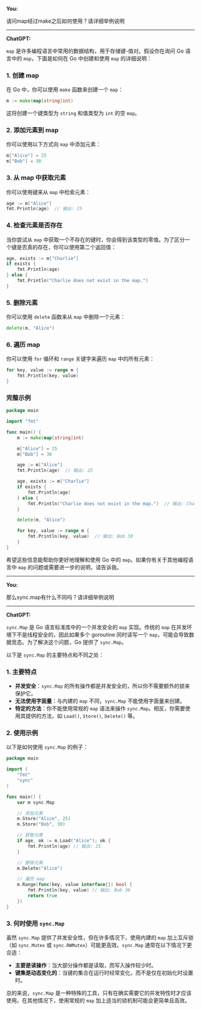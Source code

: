 **You:**

请问map经过make之后如何使用？请详细举例说明

* * *

**ChatGPT:**

`map` 是许多编程语言中常用的数据结构，用于存储键-值对。假设你在询问 Go 语言中的 `map`，下面是如何在 Go 中创建和使用 `map` 的详细说明：

### 1. 创建 map

在 Go 中，你可以使用 `make` 函数来创建一个 `map`：

```go
m := make(map[string]int)
```

这将创建一个键类型为 `string` 和值类型为 `int` 的空 `map`。

### 2. 添加元素到 map

你可以使用以下方式向 `map` 中添加元素：

```go
m["Alice"] = 25
m["Bob"] = 30
```

### 3. 从 map 中获取元素

你可以使用键来从 `map` 中检索元素：

```go
age := m["Alice"]
fmt.Println(age)  // 输出: 25
```

### 4. 检查元素是否存在

当你尝试从 `map` 中获取一个不存在的键时，你会得到该类型的零值。为了区分一个键是否真的存在，你可以使用第二个返回值：

```go
age, exists := m["Charlie"]
if exists {
    fmt.Println(age)
} else {
    fmt.Println("Charlie does not exist in the map.")
}
```

### 5. 删除元素

你可以使用 `delete` 函数来从 `map` 中删除一个元素：

```go
delete(m, "Alice")
```

### 6. 遍历 map

你可以使用 `for` 循环和 `range` 关键字来遍历 `map` 中的所有元素：

```go
for key, value := range m {
    fmt.Println(key, value)
}
```

### 完整示例

```go
package main

import "fmt"

func main() {
    m := make(map[string]int)

    m["Alice"] = 25
    m["Bob"] = 30

    age := m["Alice"]
    fmt.Println(age)  // 输出: 25

    age, exists := m["Charlie"]
    if exists {
        fmt.Println(age)
    } else {
        fmt.Println("Charlie does not exist in the map.")  // 输出: Charlie does not exist in the map.
    }

    delete(m, "Alice")

    for key, value := range m {
        fmt.Println(key, value)  // 输出: Bob 30
    }
}
```

希望这些信息能帮助你更好地理解和使用 Go 中的 `map`。如果你有关于其他编程语言中 `map` 的问题或需要进一步的说明，请告诉我。

* * *

**You:**

那么sync.map有什么不同吗？请详细举例说明

* * *

**ChatGPT:**

`sync.Map` 是 Go 语言标准库中的一个并发安全的 `map` 实现。传统的 `map` 在并发环境下不是线程安全的，因此如果多个 goroutine 同时读写一个 `map`，可能会导致数据竞态。为了解决这个问题，Go 提供了 `sync.Map`。

以下是 `sync.Map` 的主要特点和不同之处：

### 1. 主要特点

* **并发安全**：`sync.Map` 的所有操作都是并发安全的，所以你不需要额外的锁来保护它。
* **无法使用字面量**：与内建的 `map` 不同，`sync.Map` 不能使用字面量来创建。
* **特定的方法**：你不能使用常规的 `map` 语法来操作 `sync.Map`。相反，你需要使用其提供的方法，如 `Load()`, `Store()`, `Delete()` 等。

### 2. 使用示例

以下是如何使用 `sync.Map` 的例子：

```go
package main

import (
	"fmt"
	"sync"
)

func main() {
	var m sync.Map

	// 添加元素
	m.Store("Alice", 25)
	m.Store("Bob", 30)

	// 获取元素
	if age, ok := m.Load("Alice"); ok {
		fmt.Println(age) // 输出: 25
	}

	// 删除元素
	m.Delete("Alice")

	// 遍历 map
	m.Range(func(key, value interface{}) bool {
		fmt.Println(key, value) // 输出: Bob 30
		return true
	})
}
```

### 3. 何时使用 `sync.Map`

虽然 `sync.Map` 提供了并发安全性，但在许多情况下，使用内建的 `map` 加上互斥锁（如 `sync.Mutex` 或 `sync.RWMutex`）可能更高效。`sync.Map` 通常在以下情况下更合适：

* **主要是读操作**：当大部分操作都是读取，而写入操作较少时。
* **键集是动态变化的**：当键的集合在运行时经常变化，而不是仅在初始化时设置时。

总的来说，`sync.Map` 是一种特殊的工具，只有在确实需要它的并发特性时才应该使用。在其他情况下，使用常规的 `map` 加上适当的锁机制可能会更简单且高效。
